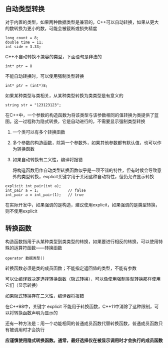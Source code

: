## 自动类型转换

对于内置的类型，如果两种数据类型是兼容的，C++可以自动转换，如果从更大的数转换为更小的数，可能会被截断或损失精度

```
long count = 8;
double time = 11;
int side = 3.33;
```

C++不自动转换不兼容的类型，下面语句是非法的

`int* ptr = 8`

不能自动转换时，可以使用强制类型转换

`int* ptr = (int*)8;`

如果某种类型与类相关，从某种类型转换为类类型是有意义的

`string str = "123123123";`

在C++中，一个参数的构造函数为将该类型与该参数相同的值转换为类提供了蓝图。这一过程称为隐式转换，它是自动进行的，不需要显示强制类型转换

1. 一个类可以有多个转换函数

2. 多个参数的构造函数，除第一个参数外，如果其他参数都有默认值，也可以作为转换函数

3. 如果自动转换有二义性，编译将报错

   将构造函数用作自动类型转换函数似乎是一项不错的特性，但有时候会导致意外的类型转换，explicit关键字用于关闭这种自动特性，但仍允许显示转换

```
explicit int_pair(int a);
int_pair a = 1;				// false
int_pair a = int_pair(1);	// true
```

在实际开发中，如果强调的是构造，建议使用explicit，如果强调的是类型转换，则不使用explicit

## 转换函数

构造函数指用于从某种类型到类类型的转换，如果要进行相反的转换，可以使用特殊的运算符函数——转换函数

`operator 数据类型()`

转换函数必须是类的成员函数；不能指定返回值的类型，不能有参数

可以让编译器决定选择转换函数（隐式转换），可以像使用强制类型转换那样使用它们（显示转换）

如果隐式转换存在二义性，编译器将报错

在C++98中，关键字 explicit 不能用于转换函数，C++11中消除了这种限制，可以将转换函数声明为显示的

还有一种方法是：用一个功能相同的普通成员函数代替转换函数，普通成员函数只有被调用时才会执行

**应谨慎使用隐式转换函数。通常，最好选择仅在被显示调用时才会执行的成员函数**


